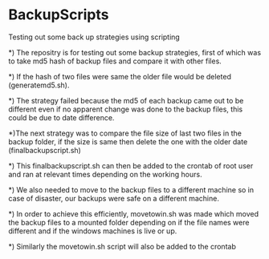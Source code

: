 # BackupScripts
Testing out some back up strategies using scripting

*) The repositry is for testing out some backup strategies, first of which was to take md5 hash of backup files and compare it with other files.

*) If the hash of two files were same the older file would be deleted (generatemd5.sh).

*) The strategy failed because the md5 of each backup came out to be different even if no apparent change was done to the backup files, this could be due to date difference.

*)The next strategy was to compare the file size of last two files in the backup folder, if the size is same then delete the one with the older date (finalbackupscript.sh)

*) This finalbackupscript.sh can then be added to the crontab of root user and ran at relevant times depending on the working hours.

*) We also needed to move to the backup files to a different machine so in case of disaster, our backups were safe on a different machine.

*) In order to achieve this efficiently, movetowin.sh was made which moved the backup files to a mounted folder depending on if the file names were different and if the windows
machines is live or up.

*) Similarly the movetowin.sh script will also be added to the crontab
